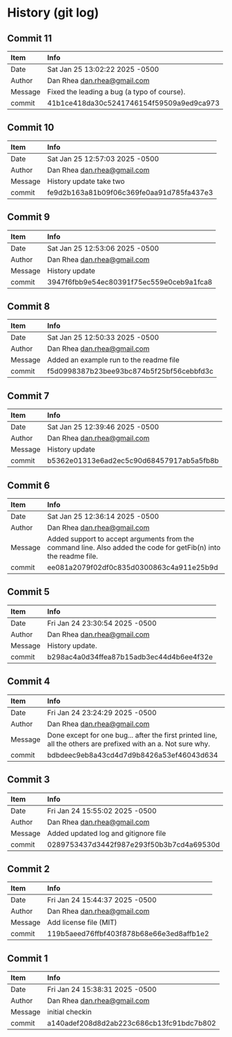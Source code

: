 # History (git log)


## Commit 11 
| Item | Info | 
| :--- | :--- |
| Date | Sat Jan 25 13:02:22 2025 -0500 |
| Author | Dan Rhea <dan.rhea@gmail.com> |
| Message | Fixed the leading a bug (a typo of course). |
| commit | 41b1ce418da30c5241746154f59509a9ed9ca973 |


## Commit 10 
| Item | Info | 
| :--- | :--- |
| Date | Sat Jan 25 12:57:03 2025 -0500 |
| Author | Dan Rhea <dan.rhea@gmail.com> |
| Message | History update take two |
| commit | fe9d2b163a81b09f06c369fe0aa91d785fa437e3 |


## Commit 9 
| Item | Info | 
| :--- | :--- |
| Date | Sat Jan 25 12:53:06 2025 -0500 |
| Author | Dan Rhea <dan.rhea@gmail.com> |
| Message | History update |
| commit | 3947f6fbb9e54ec80391f75ec559e0ceb9a1fca8 |


## Commit 8 
| Item | Info | 
| :--- | :--- |
| Date | Sat Jan 25 12:50:33 2025 -0500 |
| Author | Dan Rhea <dan.rhea@gmail.com> |
| Message | Added an example run to the readme file |
| commit | f5d0998387b23bee93bc874b5f25bf56cebbfd3c |


## Commit 7 
| Item | Info | 
| :--- | :--- |
| Date | Sat Jan 25 12:39:46 2025 -0500 |
| Author | Dan Rhea <dan.rhea@gmail.com> |
| Message | History update |
| commit | b5362e01313e6ad2ec5c90d68457917ab5a5fb8b |


## Commit 6 
| Item | Info | 
| :--- | :--- |
| Date | Sat Jan 25 12:36:14 2025 -0500 |
| Author | Dan Rhea <dan.rhea@gmail.com> |
| Message | Added support to accept arguments from the command line. Also added the code for getFib(n) into the readme file. |
| commit | ee081a2079f02df0c835d0300863c4a911e25b9d |


## Commit 5 
| Item | Info | 
| :--- | :--- |
| Date | Fri Jan 24 23:30:54 2025 -0500 |
| Author | Dan Rhea <dan.rhea@gmail.com> |
| Message | History update. |
| commit | b298ac4a0d34ffea87b15adb3ec44d4b6ee4f32e |


## Commit 4 
| Item | Info | 
| :--- | :--- |
| Date | Fri Jan 24 23:24:29 2025 -0500 |
| Author | Dan Rhea <dan.rhea@gmail.com> |
| Message | Done except for one bug... after the first printed line, all the others are prefixed with an a. Not sure why. |
| commit | bdbdeec9eb8a43cd4d7d9b8426a53ef46043d634 |


## Commit 3 
| Item | Info | 
| :--- | :--- |
| Date | Fri Jan 24 15:55:02 2025 -0500 |
| Author | Dan Rhea <dan.rhea@gmail.com> |
| Message | Added updated log and gitignore file |
| commit | 0289753437d3442f987e293f50b3b7cd4a69530d |


## Commit 2 
| Item | Info | 
| :--- | :--- |
| Date | Fri Jan 24 15:44:37 2025 -0500 |
| Author | Dan Rhea <dan.rhea@gmail.com> |
| Message | Add license file (MIT) |
| commit | 119b5aeed76ffbf403f878b68e66e3ed8affb1e2 |


## Commit 1 
| Item | Info | 
| :--- | :--- |
| Date | Fri Jan 24 15:38:31 2025 -0500 |
| Author | Dan Rhea <dan.rhea@gmail.com> |
| Message | initial checkin |
| commit | a140adef208d8d2ab223c686cb13fc91bdc7b802 |
